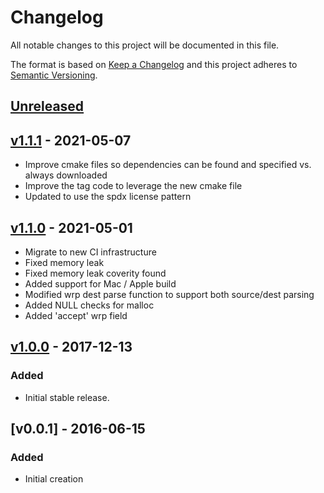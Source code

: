 <!--
SPDX-FileCopyrightText: 2017-2021 Comcast Cable Communications Management, LLC
SPDX-License-Identifier: Apache-2.0
-->
# Changelog
All notable changes to this project will be documented in this file.

The format is based on [Keep a Changelog](http://keepachangelog.com/en/1.0.0/)
and this project adheres to [Semantic Versioning](http://semver.org/spec/v2.0.0.html).

## [Unreleased]

## [v1.1.1] - 2021-05-07
- Improve cmake files so dependencies can be found and specified vs. always downloaded
- Improve the tag code to leverage the new cmake file
- Updated to use the spdx license pattern

## [v1.1.0] - 2021-05-01
- Migrate to new CI infrastructure
- Fixed memory leak
- Fixed memory leak coverity found
- Added support for Mac / Apple build
- Modified wrp dest parse function to support both source/dest parsing
- Added NULL checks for malloc
- Added 'accept' wrp field 

## [v1.0.0] - 2017-12-13
### Added
- Initial stable release.

## [v0.0.1] - 2016-06-15
### Added
- Initial creation

[Unreleased]: https://github.com/Comcast/wrp-c/compare/v1.1.1...HEAD
[v1.1.1]: https://github.com/Comcast/wrp-c/compare/v1.1.0...v1.1.1
[v1.1.0]: https://github.com/Comcast/wrp-c/compare/v1.0.0...v1.1.0
[v1.0.0]: https://github.com/Comcast/wrp-c/compare/40cd45f5ce6723fa8d4aaf6e66fc3e3302758ec4...v1.0.0
